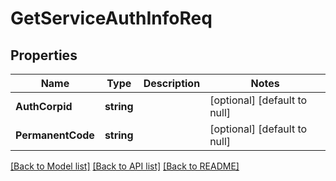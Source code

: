 # GetServiceAuthInfoReq

## Properties
Name | Type | Description | Notes
------------ | ------------- | ------------- | -------------
**AuthCorpid** | **string** |  | [optional] [default to null]
**PermanentCode** | **string** |  | [optional] [default to null]

[[Back to Model list]](../README.md#documentation-for-models) [[Back to API list]](../README.md#documentation-for-api-endpoints) [[Back to README]](../README.md)


